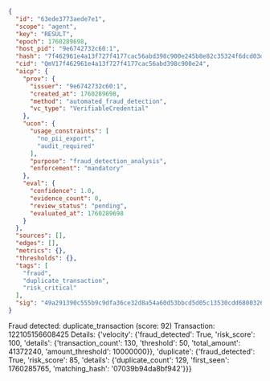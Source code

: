 ```json
{
  "id": "63ede3773aede7e1",
  "scope": "agent",
  "key": "RESULT",
  "epoch": 1760289698,
  "host_pid": "9e6742732c60:1",
  "hash": "7f462961e4a13f727f4177cac56abd398c900e245b8e82c35324f6dcd03d5614",
  "cid": "QmV17f462961e4a13f727f4177cac56abd398c900e24",
  "aicp": {
    "prov": {
      "issuer": "9e6742732c60:1",
      "created_at": 1760289698,
      "method": "automated_fraud_detection",
      "vc_type": "VerifiableCredential"
    },
    "ucon": {
      "usage_constraints": [
        "no_pii_export",
        "audit_required"
      ],
      "purpose": "fraud_detection_analysis",
      "enforcement": "mandatory"
    },
    "eval": {
      "confidence": 1.0,
      "evidence_count": 0,
      "review_status": "pending",
      "evaluated_at": 1760289698
    }
  },
  "sources": [],
  "edges": [],
  "metrics": {},
  "thresholds": {},
  "tags": [
    "fraud",
    "duplicate_transaction",
    "risk_critical"
  ],
  "sig": "49a291390c555b9c9dfa36ce32d8a54a60d53bbcd5d05c13530cdd68003267e5"
}
```

Fraud detected: duplicate_transaction (score: 92)
Transaction: 122105156608425
Details: {'velocity': {'fraud_detected': True, 'risk_score': 100, 'details': {'transaction_count': 130, 'threshold': 50, 'total_amount': 41372240, 'amount_threshold': 10000000}}, 'duplicate': {'fraud_detected': True, 'risk_score': 85, 'details': {'duplicate_count': 129, 'first_seen': 1760285765, 'matching_hash': '07039b94da8bf942'}}}